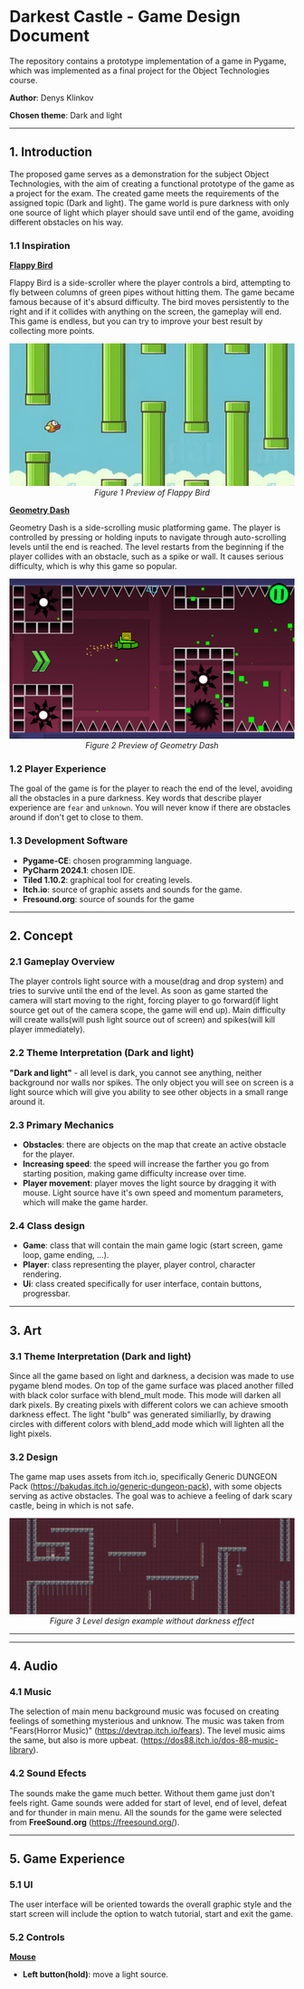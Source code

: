 # **Darkest Castle - Game Design Document**

The repository contains a prototype implementation of a game in Pygame, which was implemented as a final project for the Object Technologies course. 

**Author**: Denys Klinkov

**Chosen theme**: Dark and light

---
## **1. Introduction**
The proposed game serves as a demonstration for the subject Object Technologies, with the aim of creating a functional prototype of the game as a project for the exam. The created game meets the requirements of the assigned topic (Dark and light). The game world is pure darkness with only one source of light which player should save until end of the game, avoiding different obstacles on his way.

### **1.1 Inspiration**
<ins>**Flappy Bird**</ins>

Flappy Bird is a side-scroller where the player controls a bird, attempting to fly between columns of green pipes without hitting them. The game became famous because of it's absurd difficulty. The bird moves persistently to the right and if it collides with anything on the screen, the gameplay will end. This game is endless, but you can try to improve your best result by collecting more points.
<p align="center">
  <img src="https://github.com/DenBlade/DarkestCastle/blob/main/readme_files/flappybird.jpg" alt="Flappy Bird">
  <br>
  <em>Figure 1 Preview of Flappy Bird</em>
</p>

<ins>**Geometry Dash**</ins>

Geometry Dash is a side-scrolling music platforming game. The player is controlled by pressing or holding inputs to navigate through auto-scrolling levels until the end is reached. The level restarts from the beginning if the player collides with an obstacle, such as a spike or wall. It causes serious difficulty, which is why this game so popular.

<p align="center">
  <img src="https://github.com/DenBlade/DarkestCastle/blob/main/readme_files/geometry_dash.png" alt="Geometry Dash">
  <br>
  <em>Figure 2 Preview of Geometry Dash</em>
</p>

### **1.2 Player Experience**
The goal of the game is for the player to reach the end of the level, avoiding all the obstacles in a pure darkness. Key words that describe player experience are `fear` and `unknown`. You will never know if there are obstacles around if don't get to close to them.

### **1.3 Development Software**
- **Pygame-CE**: chosen programming language.
- **PyCharm 2024.1**: chosen IDE.
- **Tiled 1.10.2**: graphical tool for creating levels.
- **Itch.io**: source of graphic assets and sounds for the game.
- **Fresound.org**: source of sounds for the game

---
## **2. Concept**

### **2.1 Gameplay Overview**
The player controls light source with a mouse(drag and drop system) and tries to survive until the end of the level. As soon as game started the camera will start moving to the right, forcing player to go forward(if light source get out of the camera scope, the game will end up). Main difficulty will create walls(will push light source out of screen) and spikes(will kill player immediately).

### **2.2 Theme Interpretation (Dark and light)**
**"Dark and light"** - all level is dark, you cannot see anything, neither background nor walls nor spikes. The only object you will see on screen is a light source which will give you ability to see other objects in a small range around it.

### **2.3 Primary Mechanics**
- **Obstacles**: there are objects on the map that create an active obstacle for the player.
- **Increasing speed**: the speed will increase the farther you go from starting position, making game difficulty increase over time.
- **Player movement**: player moves the light source by dragging it with mouse. Light source have it's own speed and momentum parameters, which will make the game harder.

### **2.4 Class design**
- **Game**: class that will contain the main game logic (start screen, game loop, game ending, ...).
- **Player**: class representing the player, player control, character rendering.
- **Ui**: class created specifically for user interface, contain buttons, progressbar.
---
## **3. Art**

### **3.1 Theme Interpretation (Dark and light)**
Since all the game based on light and darkness, a decision was made to use pygame blend modes. On top of the game surface was placed another filled with black color surface with blend_mult mode. This mode will darken all dark pixels. By creating pixels with different colors we can achieve smooth darkness effect. The light "bulb" was generated similiarlly, by drawing circles with different colors with blend_add mode which will lighten all the light pixels.

### **3.2 Design**
The game map uses assets from itch.io, specifically Generic DUNGEON Pack (https://bakudas.itch.io/generic-dungeon-pack), with some objects serving as active obstacles. The goal was to achieve a feeling of dark scary castle, being in which is not safe.   

<p align="center">
  <img src="https://github.com/DenBlade/DarkestCastle/blob/main/readme_files/level_example.jpg" alt="Level design">
  <br>
  <em>Figure 3 Level design example without darkness effect</em>
</p>

---
---
## **4. Audio**

### **4.1 Music**
The selection of main menu background music was focused on creating feelings of something mysterious and unknow. The music was taken from "Fears(Horror Music)" (https://devtrap.itch.io/fears). The level music aims the same, but also is more upbeat. (https://dos88.itch.io/dos-88-music-library).

### **4.2 Sound Efects**
The sounds make the game much better. Without them game just don't feels right. Game sounds were added for start of level, end of level, defeat and for thunder in main menu. All the sounds for the game were selected from **FreeSound.org** (https://freesound.org/).

---
## **5. Game Experience**

### **5.1 UI**
The user interface will be oriented towards the overall graphic style and the start screen will include the option to watch tutorial, start and exit the game. 

### **5.2 Controls**

<ins>**Mouse**</ins> 
- **Left button(hold)**: move a light source.

